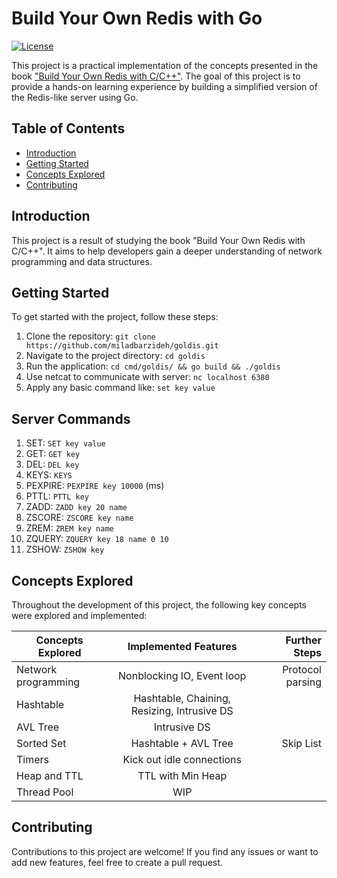 # Build Your Own Redis with Go

[![License](https://img.shields.io/badge/license-apache_2.0-red?style=for-the-badge&logo=none)](LICENSE)

This project is a practical implementation of the concepts presented in the book ["Build Your Own Redis with C/C++"](https://build-your-own.org/redis/). The goal of this project is to provide a hands-on learning experience by building a simplified version of the Redis-like server using Go.

## Table of Contents

- [Introduction](#introduction)
- [Getting Started](#getting-started)
- [Concepts Explored](#concepts-explored)
- [Contributing](#contributing)

## Introduction

This project is a result of studying the book "Build Your Own Redis with C/C++". It aims to help developers gain a deeper understanding 
of network programming and data structures.

## Getting Started

To get started with the project, follow these steps:

1. Clone the repository: `git clone https://github.com/miladbarzideh/goldis.git`
2. Navigate to the project directory: `cd goldis`
3. Run the application: `cd cmd/goldis/ && go build && ./goldis`
4. Use netcat to communicate with server: `nc localhost 6380`
5. Apply any basic command like: `set key value`

## Server Commands

1. SET: `SET key value`
2. GET: `GET key`
3. DEL: `DEL key`
4. KEYS: `KEYS`
5. PEXPIRE: `PEXPIRE key 10000` (ms)
6. PTTL: `PTTL key`
7. ZADD: `ZADD key 20 name`
8. ZSCORE: `ZSCORE key name`
9. ZREM: `ZREM key name`
10. ZQUERY: `ZQUERY key 18 name 0 10`
11. ZSHOW: `ZSHOW key`

## Concepts Explored

Throughout the development of this project, the following key concepts were explored and implemented:

| Concepts Explored   |            Implemented Features             |    Further Steps |
|---------------------|:-------------------------------------------:|-----------------:|
| Network programming |         Nonblocking IO, Event loop          | Protocol parsing |
| Hashtable           | Hashtable, Chaining, Resizing, Intrusive DS |                  |
| AVL Tree            |                Intrusive DS                 |                  |
| Sorted Set          |            Hashtable + AVL Tree             |        Skip List |
| Timers              |          Kick out idle connections          |                  |
| Heap and TTL        |              TTL with Min Heap              |                  |
| Thread Pool         |                     WIP                     |                  |

## Contributing

Contributions to this project are welcome! If you find any issues or want to add new features, feel free to create a pull request.
